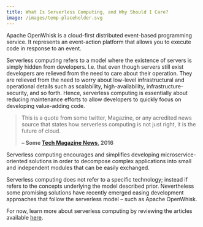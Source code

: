 ```yaml
---
title: What Is Serverless Computing, and Why Should I Care?
image: /images/temp-placeholder.svg
---
```


Apache OpenWhisk is a cloud-first distributed event-based programming service. It represents an event-action platform that allows you to execute code in response to an event.

Serverless computing refers to a model where the existence of servers is simply hidden from developers. I.e. that even though servers still exist developers are relieved from the need to care about their operation. They are relieved from the need to worry about low-level infrastructural and operational details such as scalability, high-availability, infrastructure-security, and so forth. Hence, serverless computing is essentially about reducing maintenance efforts to allow developers to quickly focus on developing value-adding code.

> This is a quote from some twitter, Magazine, or any acredited news source 
> that states how serverless computing is not just right, it is the future of 
> cloud.
> 
> **– Some [Tech Magazine News](#link), 2016**

Serverless computing encourages and simplifies developing microservice-oriented solutions in order to decompose complex applications into small and independent modules that can be easily exchanged.

Serverless computing does not refer to a specific technology; instead if refers to the concepts underlying the model described prior. Nevertheless some promising solutions have recently emerged easing development approaches that follow the serverless model – such as Apache OpenWhisk.

For now, learn more about serverless computing by reviewing the articles available [here](http://developer.ibm.com/openwhisk/media#serverless).
